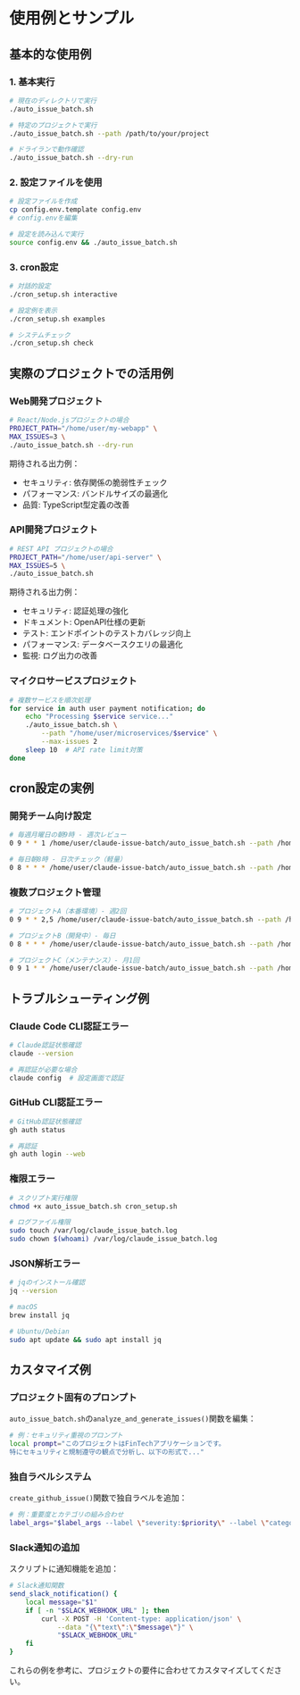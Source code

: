 # 使用例とサンプル

## 基本的な使用例

### 1. 基本実行

```bash
# 現在のディレクトリで実行
./auto_issue_batch.sh

# 特定のプロジェクトで実行
./auto_issue_batch.sh --path /path/to/your/project

# ドライランで動作確認
./auto_issue_batch.sh --dry-run
```

### 2. 設定ファイルを使用

```bash
# 設定ファイルを作成
cp config.env.template config.env
# config.envを編集

# 設定を読み込んで実行
source config.env && ./auto_issue_batch.sh
```

### 3. cron設定

```bash
# 対話的設定
./cron_setup.sh interactive

# 設定例を表示
./cron_setup.sh examples

# システムチェック
./cron_setup.sh check
```

## 実際のプロジェクトでの活用例

### Web開発プロジェクト

```bash
# React/Node.jsプロジェクトの場合
PROJECT_PATH="/home/user/my-webapp" \
MAX_ISSUES=3 \
./auto_issue_batch.sh --dry-run
```

期待される出力例：
- セキュリティ: 依存関係の脆弱性チェック
- パフォーマンス: バンドルサイズの最適化
- 品質: TypeScript型定義の改善

### API開発プロジェクト

```bash
# REST API プロジェクトの場合
PROJECT_PATH="/home/user/api-server" \
MAX_ISSUES=5 \
./auto_issue_batch.sh
```

期待される出力例：
- セキュリティ: 認証処理の強化
- ドキュメント: OpenAPI仕様の更新
- テスト: エンドポイントのテストカバレッジ向上
- パフォーマンス: データベースクエリの最適化
- 監視: ログ出力の改善

### マイクロサービスプロジェクト

```bash
# 複数サービスを順次処理
for service in auth user payment notification; do
    echo "Processing $service service..."
    ./auto_issue_batch.sh \
        --path "/home/user/microservices/$service" \
        --max-issues 2
    sleep 10  # API rate limit対策
done
```

## cron設定の実例

### 開発チーム向け設定

```bash
# 毎週月曜日の朝9時 - 週次レビュー
0 9 * * 1 /home/user/claude-issue-batch/auto_issue_batch.sh --path /home/user/main-project --max-issues 5 >> /var/log/claude_issue_batch.log 2>&1

# 毎日朝8時 - 日次チェック（軽量）
0 8 * * * /home/user/claude-issue-batch/auto_issue_batch.sh --path /home/user/main-project --max-issues 2 >> /var/log/claude_issue_batch.log 2>&1
```

### 複数プロジェクト管理

```bash
# プロジェクトA（本番環境）- 週2回
0 9 * * 2,5 /home/user/claude-issue-batch/auto_issue_batch.sh --path /home/user/project-a --max-issues 3 >> /var/log/claude_issue_batch.log 2>&1

# プロジェクトB（開発中）- 毎日
0 8 * * * /home/user/claude-issue-batch/auto_issue_batch.sh --path /home/user/project-b --max-issues 2 >> /var/log/claude_issue_batch.log 2>&1

# プロジェクトC（メンテナンス）- 月1回
0 9 1 * * /home/user/claude-issue-batch/auto_issue_batch.sh --path /home/user/project-c --max-issues 10 >> /var/log/claude_issue_batch.log 2>&1
```

## トラブルシューティング例

### Claude Code CLI認証エラー

```bash
# Claude認証状態確認
claude --version

# 再認証が必要な場合
claude config  # 設定画面で認証
```

### GitHub CLI認証エラー

```bash
# GitHub認証状態確認
gh auth status

# 再認証
gh auth login --web
```

### 権限エラー

```bash
# スクリプト実行権限
chmod +x auto_issue_batch.sh cron_setup.sh

# ログファイル権限
sudo touch /var/log/claude_issue_batch.log
sudo chown $(whoami) /var/log/claude_issue_batch.log
```

### JSON解析エラー

```bash
# jqのインストール確認
jq --version

# macOS
brew install jq

# Ubuntu/Debian
sudo apt update && sudo apt install jq
```

## カスタマイズ例

### プロジェクト固有のプロンプト

`auto_issue_batch.sh`の`analyze_and_generate_issues()`関数を編集：

```bash
# 例：セキュリティ重視のプロンプト
local prompt="このプロジェクトはFinTechアプリケーションです。
特にセキュリティと規制遵守の観点で分析し、以下の形式で..."
```

### 独自ラベルシステム

`create_github_issue()`関数で独自ラベルを追加：

```bash
# 例：重要度とカテゴリの組み合わせ
label_args="$label_args --label \"severity:$priority\" --label \"category:$type\" --label \"auto-generated\""
```

### Slack通知の追加

スクリプトに通知機能を追加：

```bash
# Slack通知関数
send_slack_notification() {
    local message="$1"
    if [ -n "$SLACK_WEBHOOK_URL" ]; then
        curl -X POST -H 'Content-type: application/json' \
            --data "{\"text\":\"$message\"}" \
            "$SLACK_WEBHOOK_URL"
    fi
}
```

これらの例を参考に、プロジェクトの要件に合わせてカスタマイズしてください。
